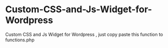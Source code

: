 # Custom-CSS-and-Js-Widget-for-Wordpress
Custom CSS and Js Widget for Wordpress , just copy paste this function to functions.php
